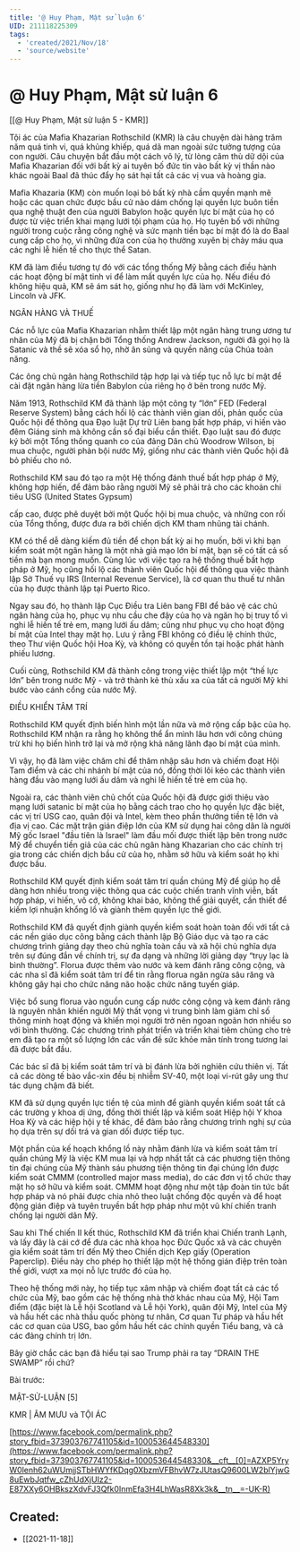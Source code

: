 ```yaml
---
title: '@ Huy Phạm, Mật sử luận 6'
UID: 211118225309
tags:
  - 'created/2021/Nov/18'
  - 'source/website'
---
```

# @ Huy Phạm, Mật sử luận 6

[[@ Huy Phạm, Mật sử luận 5 - KMR]]

Tội ác của Mafia Khazarian Rothschild (KMR) là câu chuyện dài hàng trăm năm quá tinh vi, quá khủng khiếp, quá dã man ngoài sức tưởng tượng của con người. Câu chuyện bắt đầu một cách vô lý, từ lòng căm thù dữ dội của Mafia Khazarian đối với bất kỳ ai tuyên bố đức tin vào bất kỳ vị thần nào khác ngoài Baal đã thúc đẩy họ sát hại tất cả các vị vua và hoàng gia.

Mafia Khazaria (KM) còn muốn loại bỏ bất kỳ nhà cầm quyền mạnh mẽ hoặc các quan chức được bầu cử nào dám chống lại quyền lực buôn tiền qua nghệ thuật đen của người Babylon hoặc quyền lực bí mật của họ có được từ việc triển khai mạng lưới tội phạm của họ. Họ tuyên bố với những người trong cuộc rằng công nghệ và sức mạnh tiền bạc bí mật đó là do Baal cung cấp cho họ, vì những đứa con của họ thường xuyên bị chảy máu qua các nghi lễ hiến tế cho thực thể Satan.

KM đã làm điều tương tự đó với các tổng thống Mỹ bằng cách điều hành các hoạt động bí mật tinh vi để làm mất quyền lực của họ. Nếu điều đó không hiệu quả, KM sẽ ám sát họ, giống như họ đã làm với McKinley, Lincoln và JFK.

NGÂN HÀNG VÀ THUẾ

Các nỗ lực của Mafia Khazarian nhằm thiết lập một ngân hàng trung ương tư nhân của Mỹ đã bị chặn bởi Tổng thống Andrew Jackson, người đã gọi họ là Satanic và thề sẽ xóa sổ họ, nhờ ân sủng và quyền năng của Chúa toàn năng.

Các ông chủ ngân hàng Rothschild tập hợp lại và tiếp tục nỗ lực bí mật để cài đặt ngân hàng lừa tiền Babylon của riêng họ ở bên trong nước Mỹ.

Năm 1913, Rothschild KM đã thành lập một công ty “lớn” FED (Federal Reserve System) bằng cách hối lộ các thành viên gian dối, phản quốc của Quốc hội để thông qua Đạo luật Dự trữ Liên bang bất hợp pháp, vi hiến vào đêm Giáng sinh mà không cần số đại biểu cần thiết. Đạo luật sau đó được ký bởi một Tổng thống quanh co của đảng Dân chủ Woodrow Wilson, bị mua chuộc, người phản bội nước Mỹ, giống như các thành viên Quốc hội đã bỏ phiếu cho nó.

Rothschild KM sau đó tạo ra một Hệ thống đánh thuế bất hợp pháp ở Mỹ, không hợp hiến, để đảm bảo rằng người Mỹ sẽ phải trả cho các khoản chi tiêu USG (United States Gypsum)

cấp cao, được phê duyệt bởi một Quốc hội bị mua chuộc, và những con rối của Tổng thống, được đưa ra bởi chiến dịch KM tham nhũng tài chánh.

KM có thể dễ dàng kiếm đủ tiền để chọn bất kỳ ai họ muốn, bởi vì khi bạn kiểm soát một ngân hàng là một nhà giả mạo lớn bí mật, bạn sẽ có tất cả số tiền mà bạn mong muốn. Cùng lúc với việc tạo ra hệ thống thuế bất hợp pháp ở Mỹ, họ cũng hối lộ các thành viên Quốc hội để thông qua việc thành lập Sở Thuế vụ IRS (Internal Revenue Service), là cơ quan thu thuế tư nhân của họ được thành lập tại Puerto Rico.

Ngay sau đó, họ thành lập Cục Điều tra Liên bang FBI để bảo vệ các chủ ngân hàng của họ, phục vụ nhu cầu che đậy của họ và ngăn họ bị truy tố vì nghi lễ hiến tế trẻ em, mạng lưới ấu dâm; cũng như phục vụ cho hoạt động bí mật của Intel thay mặt họ. Lưu ý rằng FBI không có điều lệ chính thức, theo Thư viện Quốc hội Hoa Kỳ, và không có quyền tồn tại hoặc phát hành phiếu lương.

Cuối cùng, Rothschild KM đã thành công trong việc thiết lập một “thế lực lớn” bên trong nước Mỹ - và trở thành kẻ thù xấu xa của tất cả người Mỹ khi bước vào cánh cổng của nước Mỹ.

ĐIỀU KHIỂN TÂM TRÍ

Rothschild KM quyết định biến hình một lần nữa và mở rộng cấp bậc của họ. Rothschild KM nhận ra rằng họ không thể ẩn mình lâu hơn với công chúng trừ khi họ biến hình trở lại và mở rộng khả năng lãnh đạo bí mật của mình.

Vì vậy, họ đã làm việc chăm chỉ để thâm nhập sâu hơn và chiếm đoạt Hội Tam điểm và các chi nhánh bí mật của nó, đồng thời lôi kéo các thành viên hàng đầu vào mạng lưới ấu dâm và nghi lễ hiến tế trẻ em của họ.

Ngoài ra, các thành viên chủ chốt của Quốc hội đã được giới thiệu vào mạng lưới satanic bí mật của họ bằng cách trao cho họ quyền lực đặc biệt, các vị trí USG cao, quân đội và Intel, kèm theo phần thưởng tiền tệ lớn và địa vị cao. Các mặt trận gián điệp lớn của KM sử dụng hai công dân là người Mỹ gốc Israel "đầu tiên là Israel" làm đầu mối được thiết lập bên trong nước Mỹ để chuyển tiền giả của các chủ ngân hàng Khazarian cho các chính trị gia trong các chiến dịch bầu cử của họ, nhằm sở hữu và kiểm soát họ khi được bầu.

Rothschild KM quyết định kiểm soát tâm trí quần chúng Mỹ để giúp họ dễ dàng hơn nhiều trong việc thông qua các cuộc chiến tranh vĩnh viễn, bất hợp pháp, vi hiến, vô cớ, không khai báo, không thể giải quyết, cần thiết để kiếm lợi nhuận khổng lồ và giành thêm quyền lực thế giới.

Rothschild KM đã quyết định giành quyền kiểm soát hoàn toàn đối với tất cả các nền giáo dục công bằng cách thành lập Bộ Giáo dục và tạo ra các chương trình giảng dạy theo chủ nghĩa toàn cầu và xã hội chủ nghĩa dựa trên sự đúng đắn về chính trị, sự đa dạng và những lời giảng dạy “trụy lạc là bình thường”. Florua được thêm vào nước và kem đánh răng công cộng, và các nha sĩ đã kiểm soát tâm trí để tin rằng florua ngăn ngừa sâu răng và không gây hại cho chức năng não hoặc chức năng tuyến giáp.

Việc bổ sung florua vào nguồn cung cấp nước công cộng và kem đánh răng là nguyên nhân khiến người Mỹ thất vọng vì trung bình làm giảm chỉ số thông minh hoạt động và khiến mọi người trở nên ngoan ngoãn hơn nhiều so với bình thường. Các chương trình phát triển và triển khai tiêm chủng cho trẻ em đã tạo ra một số lượng lớn các vấn đề sức khỏe mãn tính trong tương lai đã được bắt đầu.

Các bác sĩ đã bị kiểm soát tâm trí và bị đánh lừa bởi nghiên cứu thiên vị. Tất cả các dòng tế bào vắc-xin đều bị nhiễm SV-40, một loại vi-rút gây ung thư tác dụng chậm đã biết.

KM đã sử dụng quyền lực tiền tệ của mình để giành quyền kiểm soát tất cả các trường y khoa dị ứng, đồng thời thiết lập và kiểm soát Hiệp hội Y khoa Hoa Kỳ và các hiệp hội y tế khác, để đảm bảo rằng chương trình nghị sự của họ dựa trên sự dối trá và gian dối được tiếp tục.

Một phần của kế hoạch khổng lồ này nhằm đánh lừa và kiểm soát tâm trí quần chúng Mỹ là việc KM mua lại và hợp nhất tất cả các phương tiện thông tin đại chúng của Mỹ thành sáu phương tiện thông tin đại chúng lớn được kiểm soát CMMM (controlled major mass media), do các đơn vị tổ chức thay mặt họ sở hữu và kiểm soát. CMMM hoạt động như một tập đoàn tin tức bất hợp pháp và nó phải được chia nhỏ theo luật chống độc quyền và để hoạt động gián điệp và tuyên truyền bất hợp pháp như một vũ khí chiến tranh chống lại người dân Mỹ.

Sau khi Thế chiến II kết thúc, Rothschild KM đã triển khai Chiến tranh Lạnh, và lấy đây là cái cớ để đưa các nhà khoa học Đức Quốc xã và các chuyên gia kiểm soát tâm trí đến Mỹ theo Chiến dịch Kẹp giấy (Operation Paperclip). Điều này cho phép họ thiết lập một hệ thống gián điệp trên toàn thế giới, vượt xa mọi nỗ lực trước đó của họ.

Theo hệ thống mới này, họ tiếp tục xâm nhập và chiếm đoạt tất cả các tổ chức của Mỹ, bao gồm các hệ thống nhà thờ khác nhau của Mỹ, Hội Tam điểm (đặc biệt là Lễ hội Scotland và Lễ hội York), quân đội Mỹ, Intel của Mỹ và hầu hết các nhà thầu quốc phòng tư nhân, Cơ quan Tư pháp và hầu hết các cơ quan của USG, bao gồm hầu hết các chính quyền Tiểu bang, và cả các đảng chính trị lớn.

Bây giờ chắc các bạn đã hiểu tại sao Trump phải ra tay “DRAIN THE SWAMP” rồi chứ?

Bài trước:

MẬT-SỬ-LUẬN [5]

KMR | ÂM MƯU và TỘI ÁC

[https://www.facebook.com/permalink.php?story_fbid=373903767741105&id=100053644548330](https://www.facebook.com/permalink.php?story_fbid=373903767741105&id=100053644548330&__cft__[0]=AZXP5YryW0lenh62uWUmjjSTbHWYfKDqg0XbzmVFBhvW7zJUtasQ9600LW2blYjwG8uEwbJqtfw_cZhUdXjUIz2-E87XXy6OHBkszXdvFJ3Qfk0InmEfa3H4LhWasR8Xk3k&__tn__=-UK-R)
## Created:
- [[2021-11-18]]
